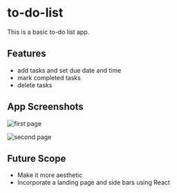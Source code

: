 # to-do-list

This is a basic to-do list app.

## Features
- add tasks and set due date and time
- mark completed tasks
- delete tasks

## App Screenshots
![first page]()

![second page]()

## Future Scope
- Make it more aesthetic
- Incorporate a landing page and side bars using React
